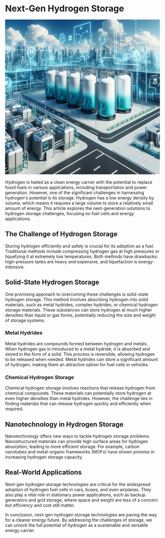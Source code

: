 # Next-Gen Hydrogen Storage

![Hydrogen storage solutions](https://raw.githubusercontent.com/Kanakjr/100-days-of-AI-Writing/main/images/Next-Gen-Hydrogen-Storage.png)

Hydrogen is hailed as a clean energy carrier with the potential to replace fossil fuels in various applications, including transportation and power generation. However, one of the significant challenges in harnessing hydrogen's potential is its storage. Hydrogen has a low energy density by volume, which means it requires a large volume to store a relatively small amount of energy. This article explores the next-generation solutions to hydrogen storage challenges, focusing on fuel cells and energy applications.

## The Challenge of Hydrogen Storage

Storing hydrogen efficiently and safely is crucial for its adoption as a fuel. Traditional methods include compressing hydrogen gas at high pressures or liquefying it at extremely low temperatures. Both methods have drawbacks: high-pressure tanks are heavy and expensive, and liquefaction is energy-intensive.

## Solid-State Hydrogen Storage

One promising approach to overcoming these challenges is solid-state hydrogen storage. This method involves absorbing hydrogen into solid materials, such as metal hydrides, complex hydrides, or chemical hydrogen storage materials. These substances can store hydrogen at much higher densities than liquid or gas forms, potentially reducing the size and weight of storage systems.

### Metal Hydrides

Metal hydrides are compounds formed between hydrogen and metals. When hydrogen gas is introduced to a metal hydride, it is absorbed and stored in the form of a solid. This process is reversible, allowing hydrogen to be released when needed. Metal hydrides can store a significant amount of hydrogen, making them an attractive option for fuel cells in vehicles.

### Chemical Hydrogen Storage

Chemical hydrogen storage involves reactions that release hydrogen from chemical compounds. These materials can potentially store hydrogen at even higher densities than metal hydrides. However, the challenge lies in finding materials that can release hydrogen quickly and efficiently when required.

## Nanotechnology in Hydrogen Storage

Nanotechnology offers new ways to tackle hydrogen storage problems. Nanostructured materials can provide high surface areas for hydrogen absorption, leading to more efficient storage. For example, carbon nanotubes and metal-organic frameworks (MOFs) have shown promise in increasing hydrogen storage capacity.

## Real-World Applications

Next-gen hydrogen storage technologies are critical for the widespread adoption of hydrogen fuel cells in cars, buses, and even airplanes. They also play a vital role in stationary power applications, such as backup generators and grid storage, where space and weight are less of a concern but efficiency and cost still matter.

In conclusion, next-gen hydrogen storage technologies are paving the way for a cleaner energy future. By addressing the challenges of storage, we can unlock the full potential of hydrogen as a sustainable and versatile energy carrier.

